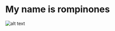 # My name is rompinones

<!--START_SECTION:update_image-->
![alt text]({img_src}raw=true)
<!--END_SECTION:update_image-->


